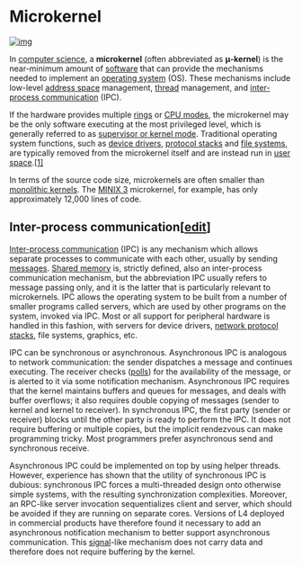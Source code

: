 # Microkernel

[![img](https://upload.wikimedia.org/wikipedia/commons/thumb/6/67/OS-structure.svg/450px-OS-structure.svg.png)](https://en.wikipedia.org/wiki/File:OS-structure.svg)

In [computer science](https://en.wikipedia.org/wiki/Computer_science), a **microkernel** (often abbreviated as **μ-kernel**) is the near-minimum amount of [software](https://en.wikipedia.org/wiki/Software) that can provide the mechanisms needed to implement an [operating system](https://en.wikipedia.org/wiki/Operating_system) (OS). These mechanisms include low-level [address space](https://en.wikipedia.org/wiki/Address_space) management, [thread](https://en.wikipedia.org/wiki/Thread_(computing)) management, and [inter-process communication](https://en.wikipedia.org/wiki/Inter-process_communication) (IPC).

If the hardware provides multiple [rings](https://en.wikipedia.org/wiki/Protection_ring) or [CPU modes](https://en.wikipedia.org/wiki/CPU_modes), the microkernel may be the only software executing at the most privileged level, which is generally referred to as [supervisor or kernel mode](https://en.wikipedia.org/wiki/Kernel_mode). Traditional operating system functions, such as [device drivers](https://en.wikipedia.org/wiki/Device_driver), [protocol stacks](https://en.wikipedia.org/wiki/Protocol_stack) and [file systems](https://en.wikipedia.org/wiki/File_system), are typically removed from the microkernel itself and are instead run in [user space](https://en.wikipedia.org/wiki/User_space).[[1\]](https://en.wikipedia.org/wiki/Microkernel#cite_note-1)

In terms of the source code size, microkernels are often smaller than [monolithic kernels](https://en.wikipedia.org/wiki/Monolithic_kernel). The [MINIX 3](https://en.wikipedia.org/wiki/MINIX_3) microkernel, for example, has only approximately 12,000 lines of code.



## Inter-process communication[[edit](https://en.wikipedia.org/w/index.php?title=Microkernel&action=edit&section=3)]

[Inter-process communication](https://en.wikipedia.org/wiki/Inter-process_communication) (IPC) is any mechanism which allows separate processes to communicate with each other, usually by sending [messages](https://en.wikipedia.org/wiki/Message_passing). [Shared memory](https://en.wikipedia.org/wiki/Shared_memory) is, strictly defined, also an inter-process communication mechanism, but the abbreviation IPC usually refers to message passing only, and it is the latter that is particularly relevant to microkernels. IPC allows the operating system to be built from a number of smaller programs called servers, which are used by other programs on the system, invoked via IPC. Most or all support for peripheral hardware is handled in this fashion, with servers for device drivers, [network protocol stacks](https://en.wikipedia.org/wiki/Network_protocol_stack), file systems, graphics, etc.

IPC can be synchronous or asynchronous. Asynchronous IPC is analogous to network communication: the sender dispatches a message and continues executing. The receiver checks ([polls](https://en.wikipedia.org/wiki/Polling_(computer_science))) for the availability of the message, or is alerted to it via some notification mechanism. Asynchronous IPC requires that the kernel maintains buffers and queues for messages, and deals with buffer overflows; it also requires double copying of messages (sender to kernel and kernel to receiver). In synchronous IPC, the first party (sender or receiver) blocks until the other party is ready to perform the IPC. It does not require buffering or multiple copies, but the implicit rendezvous can make programming tricky. Most programmers prefer asynchronous send and synchronous receive.

Asynchronous IPC could be implemented on top by using helper threads. However, experience has shown that the utility of synchronous IPC is dubious: synchronous IPC forces a multi-threaded design onto otherwise simple systems, with the resulting synchronization complexities. Moreover, an RPC-like server invocation sequentializes client and server, which should be avoided if they are running on separate cores. Versions of L4 deployed in commercial products have therefore found it necessary to add an asynchronous notification mechanism to better support asynchronous communication. This [signal](https://en.wikipedia.org/wiki/Signal_(computing))-like mechanism does not carry data and therefore does not require buffering by the kernel. 